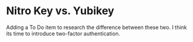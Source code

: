 # Nitro Key vs. Yubikey

Adding a To Do item to research the difference between these two. I
think its time to introduce two-factor authentication.
